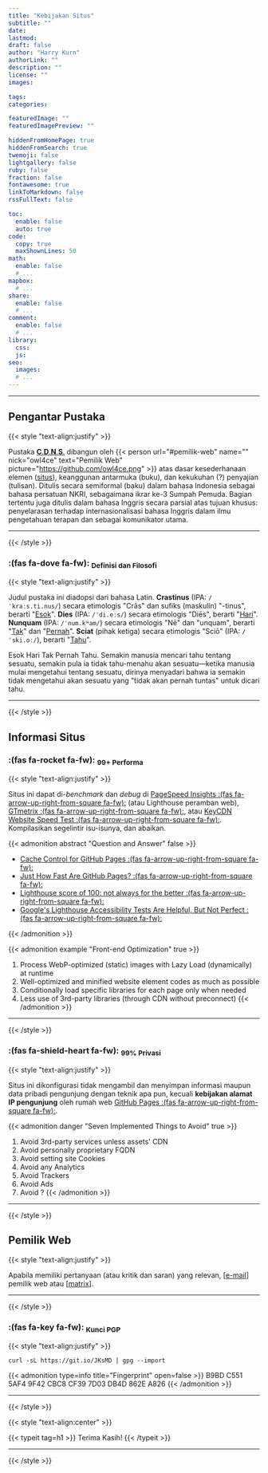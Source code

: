```yaml
---
title: "Kebijakan Situs"
subtitle: ""
date: 
lastmod: 
draft: false
author: "Harry Kurn"
authorLink: ""
description: ""
license: ""
images: 

tags: 
categories: 

featuredImage: ""
featuredImagePreview: ""

hiddenFromHomePage: true
hiddenFromSearch: true
twemoji: false
lightgallery: false
ruby: false
fraction: false
fontawesome: true
linkToMarkdown: false
rssFullText: false

toc:
  enable: false
  auto: true
code:
  copy: true
  maxShownLines: 50
math:
  enable: false
  # ...
mapbox:
  # ...
share:
  enable: false
  # ...
comment:
  enable: false
  # ...
library:
  css: 
  js: 
seo:
  images: 
  # ...
---
```


<!--more-->

---

## Pengantar Pustaka

{{< style "text-align:justify" >}}

Pustaka [**C**.**D**.**N**.**S**.][CDNS] dibangun oleh {{< person url="#pemilik-web" name=""
nick="owl4ce" text="Pemilik Web" picture="https://github.com/owl4ce.png" >}} atas dasar kesederhanaan
elemen ([situs](#informasi-situs)), keanggunan antarmuka (buku), dan kekukuhan (?) penyajian (tulisan).
Ditulis secara semiformal (baku) dalam bahasa Indonesia sebagai bahasa persatuan NKRI, sebagaimana
ikrar ke-3 Sumpah Pemuda. Bagian tertentu juga ditulis dalam bahasa Inggris secara parsial atas
tujuan khusus: penyelarasan terhadap internasionalisasi bahasa Inggris dalam
ilmu pengetahuan terapan dan sebagai komunikator utama.

[CDNS]: /humans.txt "Crastinus Dies Nunquam Sciat"

---

{{< /style >}}

### **:(fas fa-dove fa-fw):** <sub>Definisi dan Filosofi</sub>

{{< style "text-align:justify" >}}

Judul pustaka ini diadopsi dari bahasa Latin. **Crastinus** (IPA: `/ˈkraːs.ti.nus/`) secara etimologis
"Crās" dan‎ sufiks (maskulin) "-tinus", berarti "<u>Esok</u>". **Dies** (IPA: `/ˈdi.eːs/`) secara etimologis "Diēs",
berarti "<u>Hari</u>". **Nunquam** (IPA: `/ˈnum.kʷam/`) secara etimologis "Nē" dan "unquam", berarti "<u>Tak</u>"
dan "<u>Pernah</u>". **Sciat** (pihak ketiga) secara etimologis "Sciō" (IPA: `/ˈski.oː/`), berarti "<u>Tahu</u>".

Esok Hari Tak Pernah Tahu. Semakin manusia mencari tahu tentang sesuatu, semakin pula ia tidak tahu-menahu
akan sesuatu—ketika manusia mulai mengetahui tentang sesuatu, dirinya menyadari bahwa ia semakin
tidak mengetahui akan sesuatu yang "tidak akan pernah tuntas" untuk dicari tahu.

---

{{< /style >}}

## Informasi Situs

### **:(fas fa-rocket fa-fw):** <sub>99+ Performa</sub>

{{< style "text-align:justify" >}}

Situs ini dapat di-*benchmark* dan *debug* di [PageSpeed Insights
:(fas fa-arrow-up-right-from-square fa-fw):][ps-i] (atau Lighthouse peramban web),
[GTmetrix :(fas fa-arrow-up-right-from-square fa-fw):][gt-m], atau [KeyCDN Website
Speed Test :(fas fa-arrow-up-right-from-square fa-fw):][kC-s].
Kompilasikan segelintir isu-isunya, dan abaikan.

[ps-i]: https://pagespeed.web.dev/report?url=https%3A%2F%2Fowl4ce.github.io%2Fid%2F "PageSpeed Insights"
[gt-m]: https://gtmetrix.com "GTmetrix"
[kC-s]: https://tools.keycdn.com/speed "KeyCDN Website Speed Test"

{{< admonition abstract "Question and Answer" false >}}
- [Cache Control for GitHub Pages :(fas fa-arrow-up-right-from-square fa-fw):][ccf]
- [Just How Fast Are GitHub Pages? :(fas fa-arrow-up-right-from-square fa-fw):][jhf]
- [Lighthouse score of 100: not always for the better :(fas fa-arrow-up-right-from-square fa-fw):][lso]
- [Google's Lighthouse Accessibility Tests Are Helpful, But Not Perfect :(fas fa-arrow-up-right-from-square fa-fw):][gla]

[ccf]: https://retirednotout.uk/blog/2021/05/cache-control-for-github-pages
       "Cache Control for GitHub Pages"
[jhf]: https://www.jeremymorgan.com/blog/programming/how-fast-are-github-pages
       "Just How Fast Are GitHub Pages?"
[lso]: https://nooshu.com/blog/2019/08/18/lighthouse-score-100-not-always-for-the-better
       "Lighthouse score of 100: not always for the better"
[gla]: https://www.boia.org/blog/googles-lighthouse-accessibility-tests-are-helpful-but-not-perfect
       "Google's Lighthouse Accessibility Tests Are Helpful, But Not Perfect"
{{< /admonition >}}

{{< admonition example "Front-end Optimization" true >}}
1. Process WebP-optimized (static) images with Lazy Load (dynamically) at runtime
2. Well-optimized and minified website element codes as much as possible
3. Conditionally load specific libraries for each page only when needed
4. Less use of 3rd-party libraries (through CDN without preconnect)
{{< /admonition >}}

---

{{< /style >}}

### **:(fas fa-shield-heart fa-fw):** <sub>99% Privasi</sub>

{{< style "text-align:justify" >}}

Situs ini dikonfigurasi tidak mengambil dan menyimpan informasi maupun data pribadi pengunjung
dengan teknik apa pun, kecuali **kebijakan alamat IP pengunjung** oleh rumah web
[GitHub Pages :(fas fa-arrow-up-right-from-square fa-fw):][gh-p].

[gh-p]: https://docs.github.com/en/pages/getting-started-with-github-pages/about-github-pages#data-collection
        "GitHub Pages Data Collection"

{{< admonition danger "Seven Implemented Things to Avoid" true >}}
1. Avoid 3rd-party services unless assets' CDN
2. Avoid personally proprietary FQDN
3. Avoid setting site Cookies
4. Avoid any Analytics
5. Avoid Trackers
6. Avoid Ads
7. Avoid ?
{{< /admonition >}}

---

{{< /style >}}

## Pemilik Web

{{< style "text-align:justify" >}}

Apabila memiliki pertanyaan (atau kritik dan saran) yang relevan,
[[e-mail][e-mail]] pemilik web atau [[matrix][matrix]].

[e-mail]: ../../index.xml "Tulis E-Mail kepada Webmaster"
[matrix]: https://matrix.to/#/@owl4ce:matrix.org "Diskusikan!"

---

{{< /style >}}

### **:(fas fa-key fa-fw):** <sub>Kunci PGP</sub>

{{< style "text-align:justify" >}}

```shell
curl -sL https://git.io/JKsMD | gpg --import
```

{{< admonition type=info title="Fingerprint" open=false >}}
B9BD C551 5AF4 9F42 CBC8 CF39 7D03 DB4D 862E A826
{{< /admonition >}}

---

{{< /style >}}

{{< style "text-align:center" >}}

{{< typeit tag=h1 >}}
Terima Kasih!
{{< /typeit >}}

---

{{< /style >}}
